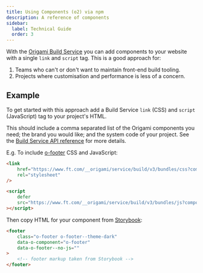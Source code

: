 ```yaml
---
title: Using Components (o2) via npm
description: A reference of components
sidebar:
  label: Technical Guide
  order: 3
---
```


With the [Origami Build Service](https://www.ft.com/__origami/service/build/v3/) you can add components to your website with a single `link` and `script` tag. This is a good approach for:

1. Teams who can't or don't want to maintain front-end build tooling.
2. Projects where customisation and performance is less of a concern.

## Example

To get started with this approach add a Build Service `link` (CSS) and `script` (JavaScript) tag to your project's HTML.

This should include a comma separated list of the Origami components you need; the brand you would like; and the system code of your project. See the [Build Service API reference](https://www.ft.com/__origami/service/build/v3/docs/api#get-v3-bundles-css) for more details.

E.g. To include [o-footer](https://o2-core.origami.ft.com/?path=/docs/components-o-footer-readme--docs) CSS and JavaScript:

```html
<link
	href="https://www.ft.com/__origami/service/build/v3/bundles/css?components=o-footer@9.2.9&brand=core&system_code=$$$-no-bizops-system-code-$$$"
	rel="stylesheet"
/>

<script
	defer
	src="https://www.ft.com/__origami/service/build/v3/bundles/js?components=o-footer@9.2.9&brand=core&system_code=$$$-no-bizops-system-code-$$$"
></script>
```

Then copy HTML for your component from [Storybook](https://o2.origami.ft.com/):

```html
<footer
	class="o-footer o-footer--theme-dark"
	data-o-component="o-footer"
	data-o-footer--no-js=""
>
	<!-- footer markup taken from Storybook -->
</footer>
```
